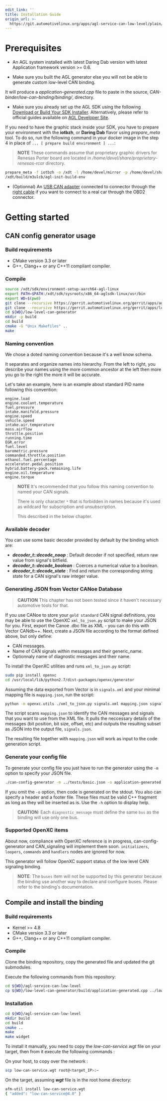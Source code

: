 ```yaml
---
edit_link: ''
title: Installation Guide
origin_url: >-
  https://git.automotivelinux.org/apps/agl-service-can-low-level/plain/docs/2-Installation.md?h=halibut
---
```


<!-- WARNING: This file is generated by fetch_docs.js using /home/boron/Documents/AGL/docs-webtemplate/site/_data/tocs/apis_services/halibut/agl-service-can-low-level-developer-guides-api-services-book.yml -->

# Prerequisites

* An AGL system installed with latest Daring Dab version with latest Application
framework version >= 0.6.

* Make sure you built the AGL generator else you will not be able to generate custom low-level CAN binding.

It will produce a _application-generated.cpp_ file to paste in the source, _CAN-binder/low-can-binding/binding/_, directory.

* Make sure you already set up the AGL SDK using the following [Download or Build Your SDK Installer](../../../getting_started/reference/getting-started/app-workflow-sdk.html). Alternatively, please refer to official guides available on [AGL Developer Site](../../../devguides).

If you need to have the graphic stack inside your SDK, you have to prepare your environment with the **iotbzh**, or **Daring Dab** flavor using _prepare_meta_ tool. To do so, run the following command in your docker image in the step 4 in place of `... [ prepare build environment ] ...`:

> **NOTE** These commands assume that proprietary graphic drivers for Renesas Porter board are located in _/home/devel/share/proprietary-renesas-rcar_ directory.

```bash
prepare_meta -f iotbzh -o /xdt -l /home/devel/mirror -p /home/devel/share/proprietary-renesas-rcar/ -t m3ulcb -e wipeconfig -e rm_work -e cleartemp
/xdt/build/m3ulcb/agl-init-build-env
```

* (Optionnal) An [USB CAN adapter](https://shop.8devices.com/index.php?route=product/product&path=67&product_id=54) connected to connector through the [right cable](https://www.mouser.fr/ProductDetail/EasySync/OBD-M-DB9-F-ES?qs=pLQRQR43dtrcAQQLCUAIxA%3D%3D) if you want to connect to a real car through the OBD2 connector.

<!-- pagebreak -->

# Getting started

## CAN config generator usage

### Build requirements

* CMake version 3.3 or later
* G++, Clang++ or any C++11 compliant compiler.

### Compile

```bash
source /xdt/sdk/environment-setup-aarch64-agl-linux
export PATH=$PATH:/xdt/sdk/sysroots/x86_64-aglsdk-linux/usr/bin
export WD=$(pwd)
git clone --recursive https://gerrit.automotivelinux.org/gerrit/apps/agl-service-can-low-level -b Renesas_delivery_Q2
git clone --recursive https://gerrit.automotivelinux.org/gerrit/apps/low-level-can-generator
cd ${WD}/low-level-can-generator
mkdir -p build
cd build
cmake -G "Unix Makefiles" ..
make
```

### Naming convention

We chose a doted naming convention because it's a well know schema.

It separates and organize names into hierarchy. From the left to right, you describe your names using the more common ancestor at the left then more you go to the right the more it will be accurate.

Let's take an example, here is an example about standard PID name following this convention:

```
engine.load
engine.coolant.temperature
fuel.pressure
intake.manifold.pressure
engine.speed
vehicle.speed
intake.air.temperature
mass.airflow
throttle.position
running.time
EGR.error
fuel.level
barometric.pressure
commanded.throttle.position
ethanol.fuel.percentage
accelerator.pedal.position
hybrid.battery-pack.remaining.life
engine.oil.temperature
engine.torque
```

> **NOTE** It's recommended that you follow this naming convention to named your CAN signals.
>
> There is only character `*` that is forbidden in names because it's used as wildcard for subscription and unsubscription.
>
> This described in the below chapter.

### Available decoder

You can use some basic decoder provided by default by the binding which are:

* ***decoder_t::decode_noop*** : Default decoder if not specified, return raw value from signal's bitfield.
* ***decoder_t::decode_boolean*** : Coerces a numerical value to a boolean.
* ***decoder_t::decode_state*** : Find and return the corresponding string state for a CAN signal's raw integer value.

### Generating JSON from Vector CANoe Database

> **CAUTION** This chapter has not been tested since it haven't necessary automotive tools for that.

If you use CANoe to store your `gold standard` CAN signal definitions, you may be able to use the OpenXC `xml_to_json.py` script to make your JSON for you. First, export the Canoe .dbc file as XML - you can do this with Vector CANdb++. Next, create a JSON file according to the format defined above, but only define:

* CAN messages.
* Name of CAN signals within messages and their generic_name.
* Optionnaly name of diagnostic messages and their name.

To install the OpenXC utilities and runs `xml_to_json.py` script:

```bash
sudo pip install openxc
cd /usr/local/lib/python2.7/dist-packages/openxc/generator
```

Assuming the data exported from Vector is in `signals.xml` and your minimal mapping file is `mapping.json`, run the script:

```bash
python -m openxc.utils ./xml_to_json.py signals.xml mapping.json signals.json
```

The script scans `mapping.json` to identify the CAN messages and signals that you want to use from the XML file. It pulls the neccessary details of the messages (bit position, bit size, offset, etc) and outputs the resulting subset as JSON into the output file, `signals.json`.

The resulting file together with `mapping.json` will work as input to the code generation script.

### Generate your config file

To generate your config file you just have to run the generator using the `-m` option to specify your JSON file.

```bash
./can-config-generator -m ../tests/basic.json -o application-generated.cpp
```

If you omit the `-o` option, then code is generated on the stdout.
You also can specify a header and a footer file.
These files must be valid C++ fragment as long as they will be inserted as is.
Use the `-h` option to display help.

> **CAUTION:** Each `diagnostic_message` must define the same `bus` as the binding will use only one bus.

### Supported OpenXC items

About now, compliance with OpenXC reference is in progress, can-config-generator and CAN\_signaling will implement them soon.
`initializers`, `loopers`, `commands` and `handlers` nodes are ignored for now.

This generator will follow OpenXC support status of the low level CAN signaling binding.

> **NOTE**: The `buses` item will not be supported by this generator because the binding use another way to declare and configure buses. Please refer to the binding's documentation.

## Compile and install the binding

### Build requirements

* Kernel >= 4.8
* CMake version 3.3 or later
* G++, Clang++ or any C++11 compliant compiler.

### Compile

Clone the binding repository, copy the generated file and updated the git submodules.

Execute the following commands from this repository:

```bash
cd ${WD}/agl-service-can-low-level
cp ${WD}/low-level-can-generator/build/application-generated.cpp ../low-can-binding/binding
```

### Installation

```bash
cd ${WD}/agl-service-can-low-level
mkdir build
cd build
cmake ..
make
make widget
```

To install it manually, you need to copy the _low-can-service.wgt_ file on your target, then from it execute the following commands :

On your host, to copy over the network :

```bash
scp low-can-service.wgt root@<target_IP>:~
```

On the target, assuming _**wgt**_ file is in the root home directory:

```bash
afm-util install low-can-service.wgt
{ "added": "low-can-service@4.0" }
```
